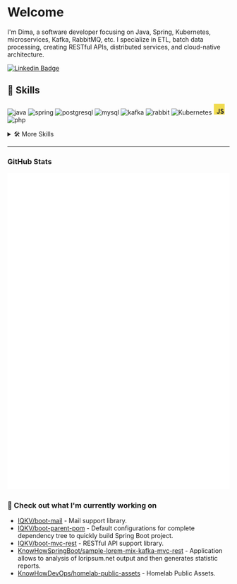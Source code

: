 # Welcome

I'm Dima, a software developer focusing on Java, Spring, Kubernetes, microservices, Kafka, RabbitMQ, etc. I specialize in ETL, batch data processing, creating RESTful APIs, distributed services, and cloud-native architecture.

[![Linkedin Badge](https://img.shields.io/badge/-Linkedin-blue?style=plastic&logo=Linkedin&logoColor=white&link=https://www.linkedin.com/in/dimdnk)](https://www.linkedin.com/in/dimdnk)


## 💼 Skills
<p align="left">
<img src="https://cdn.svgporn.com/logos/java.svg" alt="java" width="25" height="25" />
<img src="https://cdn.svgporn.com/logos/spring-icon.svg" alt="spring" width="25" height="25" />
<img src="https://cdn.svgporn.com/logos/postgresql.svg" alt="postgresql" width="25" height="25" />
<img src="https://cdn.svgporn.com/logos/mysql.svg" alt="mysql" width="25" height="25" />
<img src="https://cdn.svgporn.com/logos/kafka-icon.svg" alt="kafka" width="25" height="25" />
<img src="https://cdn.svgporn.com/logos/rabbitmq-icon.svg" alt="rabbit" width="25" height="25" />
<img src="https://www.vectorlogo.zone/logos/kubernetes/kubernetes-icon.svg" alt="Kubernetes" width="25" height="25" />    
<img src="https://raw.githubusercontent.com/devicons/devicon/master/icons/javascript/javascript-original.svg" alt="javascript" width="25" height="25" />
<img src="https://cdn.jsdelivr.net/gh/devicons/devicon@latest/icons/php/php-original.svg"  alt="php" width="25" height="25" />

</p>
<details>
<summary>🛠 More Skills</summary>
<p align="left">
<img src="https://raw.githubusercontent.com/devicons/devicon/master/icons/typescript/typescript-original.svg" alt="typescript" width="25" height="25" />
<img src="https://raw.githubusercontent.com/devicons/devicon/master/icons/nodejs/nodejs-original-wordmark.svg" alt="nodejs" width="25" height="25" />
<img src="https://raw.githubusercontent.com/devicons/devicon/master/icons/react/react-original-wordmark.svg" alt="react" width="25" height="25" />
<img src="https://cdn.svgporn.com/logos/docker-icon.svg" alt="Docker" width="25" height="25" />
<img src="https://cdn.svgporn.com/logos/mongodb.svg" alt="mongodb" width="25" height="25" />
<img src="https://raw.githubusercontent.com/devicons/devicon/master/icons/redis/redis-original-wordmark.svg" alt="redis" width="25" height="25" />
<img src="https://cdn.svgporn.com/logos/prometheus.svg" alt="prometheus" width="25" height="25" />
<img src="https://cdn.svgporn.com/logos/grafana.svg" alt="grafana" width="25" height="25" />
<img src="https://raw.githubusercontent.com/devicons/devicon/master/icons/nginx/nginx-original.svg" alt="nginx" width="25" height="25" />
<img src="https://cdn.svgporn.com/logos/graphql.svg" alt="postgresql" width="25" height="25" />
</p>
</details>

---

### GitHub Stats

<p align="left"><img src="https://raw.githubusercontent.com/dimdnk/dimdnk/dev/github-metrics.svg" /></p>

### 👷 Check out what I'm currently working on

- [IQKV/boot-mail](https://github.com/IQKV/boot-mail) - Mail support library.
- [IQKV/boot-parent-pom](https://github.com/IQKV/boot-parent-pom) - Default configurations for complete dependency tree to quickly build Spring Boot project.
- [IQKV/boot-mvc-rest](https://github.com/IQKV/boot-mvc-rest) - RESTful API support library.
- [KnowHowSpringBoot/sample-lorem-mix-kafka-mvc-rest](https://github.com/KnowHowSpringBoot/sample-lorem-mix-kafka-mvc-rest) - Application allows to analysis of loripsum.net output and then generates statistic reports.
- [KnowHowDevOps/homelab-public-assets](https://github.com/KnowHowDevOps/homelab-public-assets) - Homelab Public Assets.

